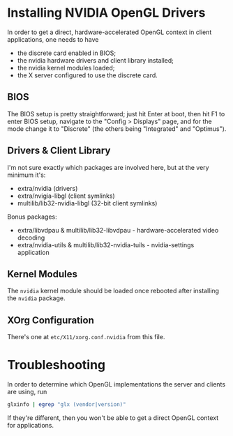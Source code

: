 # Installing NVIDIA OpenGL Drivers

In order to get a direct, hardware-accelerated OpenGL context in client applications, one needs to have
  - the discrete card enabled in BIOS;
  - the nvidia hardware drivers and client library installed;
  - the nvidia kernel modules loaded;
  - the X server configured to use the discrete card.

## BIOS

The BIOS setup is pretty straightforward; just hit Enter at boot, then hit F1 to enter BIOS setup, navigate to the "Config > Displays" page, and for the mode change it to "Discrete" (the others being "Integrated" and "Optimus").

## Drivers & Client Library

I'm not sure exactly which packages are involved here, but at the very minimum it's:
  * extra/nvidia (drivers)
  * extra/nvigia-libgl (client symlinks)
  * multilib/lib32-nvidia-libgl (32-bit client symlinks)

Bonus packages:
  * extra/libvdpau & multilib/lib32-libvdpau - hardware-accelerated video decoding
  * extra/nvidia-utils & multilib/lib32-nvidia-tuils - nvidia-settings application

## Kernel Modules

The `nvidia` kernel module should be loaded once rebooted after installing the `nvidia` package.

## XOrg Configuration

There's one at `etc/X11/xorg.conf.nvidia` from this file.

# Troubleshooting

In order to determine which OpenGL implementations the server and clients are using, run

```sh
glxinfo | egrep "glx (vendor|version)"
```

If they're different, then you won't be able to get a direct OpenGL context for applications.
